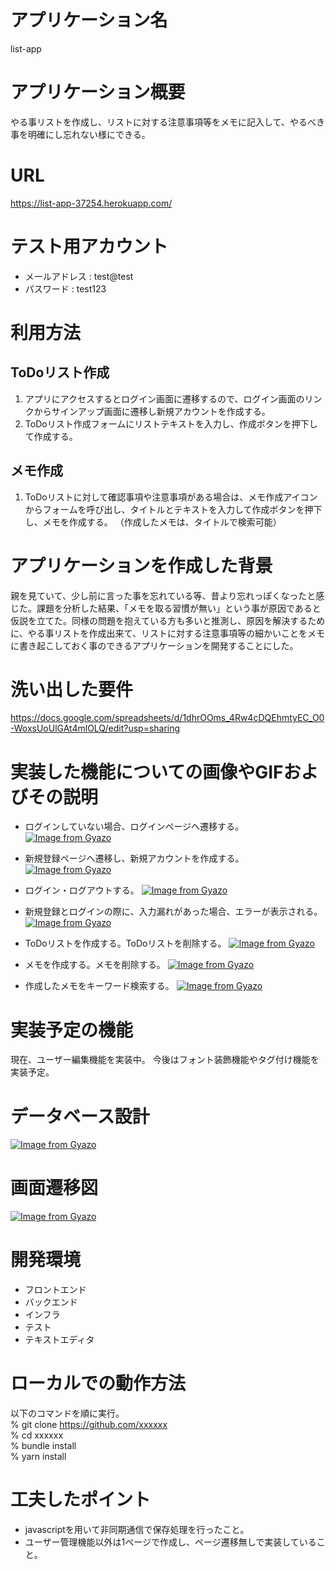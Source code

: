 # アプリケーション名
list-app

# アプリケーション概要
やる事リストを作成し、リストに対する注意事項等をメモに記入して、やるべき事を明確にし忘れない様にできる。

# URL
https://list-app-37254.herokuapp.com/

# テスト用アカウント
- メールアドレス : test@test
- パスワード : test123

# 利用方法

## ToDoリスト作成
1. アプリにアクセスするとログイン画面に遷移するので、ログイン画面のリンクからサインアップ画面に遷移し新規アカウントを作成する。
2. ToDoリスト作成フォームにリストテキストを入力し、作成ボタンを押下して作成する。

## メモ作成
1. ToDoリストに対して確認事項や注意事項がある場合は、メモ作成アイコンからフォームを呼び出し、タイトルとテキストを入力して作成ボタンを押下し、メモを作成する。
（作成したメモは、タイトルで検索可能）

# アプリケーションを作成した背景
親を見ていて、少し前に言った事を忘れている等、昔より忘れっぽくなったと感じた。課題を分析した結果、「メモを取る習慣が無い」という事が原因であると仮説を立てた。同様の問題を抱えている方も多いと推測し、原因を解決するために、やる事リストを作成出来て、リストに対する注意事項等の細かいことをメモに書き起こしておく事のできるアプリケーションを開発することにした。

# 洗い出した要件
https://docs.google.com/spreadsheets/d/1dhrOOms_4Rw4cDQEhmtyEC_O0-WoxsUoUlGAt4mlOLQ/edit?usp=sharing

# 実装した機能についての画像やGIFおよびその説明
- ログインしていない場合、ログインページへ遷移する。
[![Image from Gyazo](https://i.gyazo.com/aac95ef2437b888fd4ebb948b657bcbf.gif)](https://gyazo.com/aac95ef2437b888fd4ebb948b657bcbf)

- 新規登録ページへ遷移し、新規アカウントを作成する。
[![Image from Gyazo](https://i.gyazo.com/d4fd12a311dccc95202d2ddb54cf98da.gif)](https://gyazo.com/d4fd12a311dccc95202d2ddb54cf98da)

- ログイン・ログアウトする。
[![Image from Gyazo](https://i.gyazo.com/abb226e8f027dbda0421ec93adc23b97.gif)](https://gyazo.com/abb226e8f027dbda0421ec93adc23b97)

- 新規登録とログインの際に、入力漏れがあった場合、エラーが表示される。
[![Image from Gyazo](https://i.gyazo.com/e771e2d90956719d61a364a0aaeb80a0.gif)](https://gyazo.com/e771e2d90956719d61a364a0aaeb80a0)

- ToDoリストを作成する。ToDoリストを削除する。
[![Image from Gyazo](https://i.gyazo.com/cb33ff1e08e2946d166dff8d01973e82.gif)](https://gyazo.com/cb33ff1e08e2946d166dff8d01973e82)

- メモを作成する。メモを削除する。
[![Image from Gyazo](https://i.gyazo.com/e46eef564fb65472be8de308fb04fde7.gif)](https://gyazo.com/e46eef564fb65472be8de308fb04fde7)

- 作成したメモをキーワード検索する。
[![Image from Gyazo](https://i.gyazo.com/69e94da65542d2daf25093f6d537e658.gif)](https://gyazo.com/69e94da65542d2daf25093f6d537e658)

# 実装予定の機能
現在、ユーザー編集機能を実装中。
今後はフォント装飾機能やタグ付け機能を実装予定。

# データベース設計
[![Image from Gyazo](https://i.gyazo.com/8d1a177a80aa62ca8fa68a8ec94a0684.png)](https://gyazo.com/8d1a177a80aa62ca8fa68a8ec94a0684)

# 画面遷移図
[![Image from Gyazo](https://i.gyazo.com/1131ebac466f298199bda7a180ce087e.png)](https://gyazo.com/1131ebac466f298199bda7a180ce087e)

# 開発環境
- フロントエンド
- バックエンド
- インフラ
- テスト
- テキストエディタ

# ローカルでの動作方法
以下のコマンドを順に実行。<br>
% git clone https://github.com/xxxxxx  
% cd xxxxxx  
% bundle install  
% yarn install

# 工夫したポイント
- javascriptを用いて非同期通信で保存処理を行ったこと。
- ユーザー管理機能以外は1ページで作成し、ページ遷移無しで実装していること。